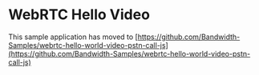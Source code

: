 # WebRTC Hello Video

This sample application has moved to [https://github.com/Bandwidth-Samples/webrtc-hello-world-video-pstn-call-js](https://github.com/Bandwidth-Samples/webrtc-hello-world-video-pstn-call-js)
